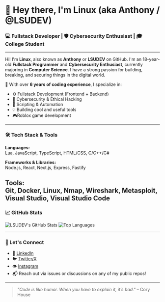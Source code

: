 # 👋 Hey there, I'm Linux (aka Anthony / @LSUDEV)

### 💻 Fullstack Developer | 🛡️ Cybersecurity Enthusiast | 🎓 College Student

---

Hi! I'm **Linux**, also known as **Anthony** or **LSUDEV** on GitHub. I'm an 18-year-old **Fullstack Programmer** and **Cybersecurity Enthusiast**, currently majoring in **Computer Science**. I have a strong passion for building, breaking, and securing things in the digital world.

🔧 With over **6 years of coding experience**, I specialize in:
- ⚙️ Fullstack Development (Frontend + Backend)
- 🔐 Cybersecurity & Ethical Hacking
- 📜 Scripting & Automation
- 💡 Building cool and useful tools
- 🎮Roblox game development
---

### 🛠️ Tech Stack & Tools

**Languages:**  
Lua, JavaScript, TypeScript, HTML/CSS, C/C++/C#  

**Frameworks & Libraries:**  
Node.js, React, Next.js, Express, Fastify  

**Tools:**  
Git, Docker, Linux, Nmap, Wireshark, Metasploit, Visual Studio, Visual Studio Code
---

### 📈 GitHub Stats

![LSUDEV's GitHub Stats](https://github-readme-stats.vercel.app/api?username=lsudev&show_icons=true&theme=radical)
![Top Languages](https://github-readme-stats.vercel.app/api/top-langs/?username=lsudev&layout=compact&theme=radical)

---

### 🚀 Let's Connect

- 💼 [LinkedIn](https://www.linkedin.com/in/anthony-t-3b07b6366/)  
- 🐦 [Twitter/X](https://x.com/dtblinux)
- 👁 [Instagram](https://www.instagram.com/dtblinux/)  
- 📬 Reach out via issues or discussions on any of my public repos!

---

> _"Code is like humor. When you have to explain it, it’s bad."_ – Cory House
